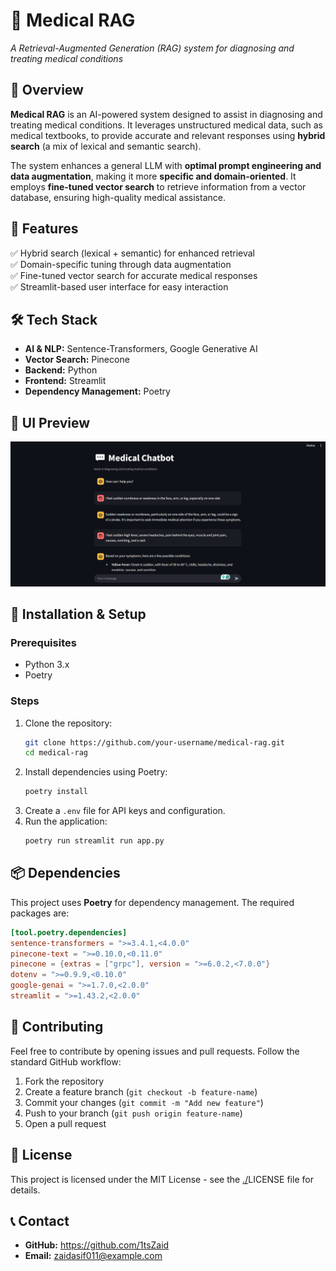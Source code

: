 # 🏥 Medical RAG  
*A Retrieval-Augmented Generation (RAG) system for diagnosing and treating medical conditions*  

## 📝 Overview  
**Medical RAG** is an AI-powered system designed to assist in diagnosing and treating medical conditions. It leverages unstructured medical data, such as medical textbooks, to provide accurate and relevant responses using **hybrid search** (a mix of lexical and semantic search).  

The system enhances a general LLM with **optimal prompt engineering and data augmentation**, making it more **specific and domain-oriented**. It employs **fine-tuned vector search** to retrieve information from a vector database, ensuring high-quality medical assistance.  

## 🚀 Features  
✅ Hybrid search (lexical + semantic) for enhanced retrieval  
✅ Domain-specific tuning through data augmentation  
✅ Fine-tuned vector search for accurate medical responses  
✅ Streamlit-based user interface for easy interaction  

## 🛠️ Tech Stack  
- **AI & NLP:** Sentence-Transformers, Google Generative AI  
- **Vector Search:** Pinecone  
- **Backend:** Python  
- **Frontend:** Streamlit  
- **Dependency Management:** Poetry  

## 📸 UI Preview  
![Medical RAG UI](./image.png)

## 🔧 Installation & Setup  
### Prerequisites  
- Python 3.x  
- Poetry  

### Steps  
1. Clone the repository:  
   ```bash
   git clone https://github.com/your-username/medical-rag.git
   cd medical-rag
   ```  
2. Install dependencies using Poetry:  
   ```bash
   poetry install
   ```  
3. Create a `.env` file for API keys and configuration.  
4. Run the application:  
   ```bash
   poetry run streamlit run app.py
   ```  

## 📦 Dependencies  
This project uses **Poetry** for dependency management. The required packages are:  
```toml
[tool.poetry.dependencies]
sentence-transformers = ">=3.4.1,<4.0.0"
pinecone-text = ">=0.10.0,<0.11.0"
pinecone = {extras = ["grpc"], version = ">=6.0.2,<7.0.0"}
dotenv = ">=0.9.9,<0.10.0"
google-genai = ">=1.7.0,<2.0.0"
streamlit = ">=1.43.2,<2.0.0"
```  

## 🤝 Contributing  
Feel free to contribute by opening issues and pull requests. Follow the standard GitHub workflow:  
1. Fork the repository  
2. Create a feature branch (`git checkout -b feature-name`)  
3. Commit your changes (`git commit -m "Add new feature"`)  
4. Push to your branch (`git push origin feature-name`)  
5. Open a pull request  

## 📜 License  
This project is licensed under the MIT License - see the [./](https://github.com/1tsZaid/Medical-RAG/LICENSE)LICENSE file for details.

## 📞 Contact  
- **GitHub:** https://github.com/1tsZaid 
- **Email:** zaidasif011@example.com  
